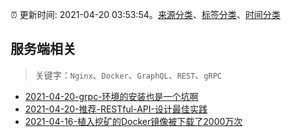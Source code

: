 :alarm_clock: 更新时间: 2021-04-20 03:53:54。[来源分类](../README.md)、[标签分类](../TAGS.md)、[时间分类](../TIMELINE.md)

## 服务端相关


> 关键字：`Nginx`、`Docker`、`GraphQL`、`REST`、`gRPC`



- [2021-04-20-grpc-环境的安装也是一个坑啊](https://www.v2ex.com/t/771842) 
- [2021-04-20-推荐-RESTful-API-设计最佳实践](https://toutiao.io/k/4zqz7k1) 
- [2021-04-16-植入挖矿的Docker镜像被下载了2000万次](https://sec.thief.one/article_content?a_id=560e5027479e368520d1f4e45dfd5db7) 